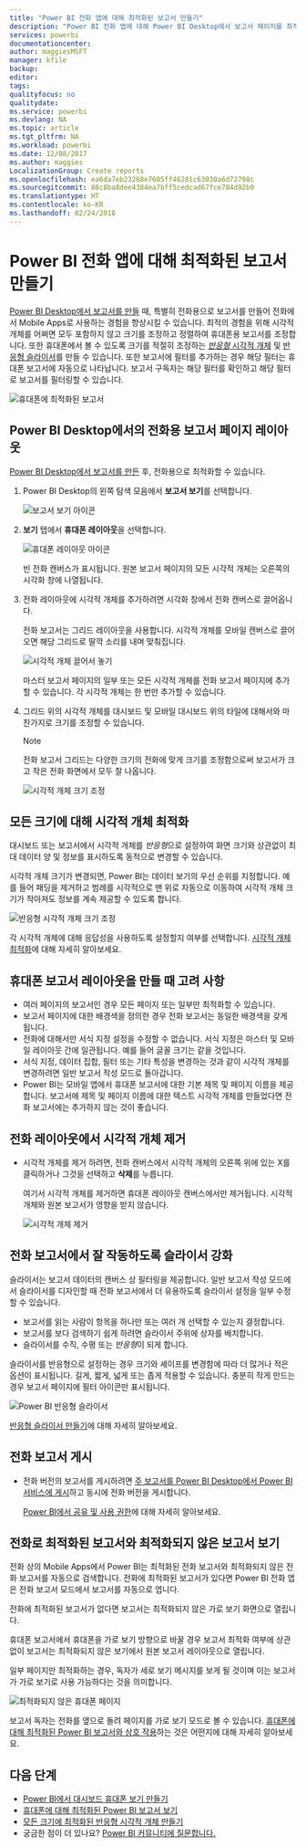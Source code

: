 ```yaml
---
title: "Power BI 전화 앱에 대해 최적화된 보고서 만들기"
description: "Power BI 전화 앱에 대해 Power BI Desktop에서 보고서 페이지를 최적화하는 방법을 알아봅니다."
services: powerbi
documentationcenter: 
author: maggiesMSFT
manager: kfile
backup: 
editor: 
tags: 
qualityfocus: no
qualitydate: 
ms.service: powerbi
ms.devlang: NA
ms.topic: article
ms.tgt_pltfrm: NA
ms.workload: powerbi
ms.date: 12/08/2017
ms.author: maggies
LocalizationGroup: Create reports
ms.openlocfilehash: ea6da7eb23268e7605ff46281c63030a6d72798c
ms.sourcegitcommit: 88c8ba8dee4384ea7bff5cedcad67fce784d92b0
ms.translationtype: HT
ms.contentlocale: ko-KR
ms.lasthandoff: 02/24/2018
---
```

# <a name="create-reports-optimized-for-the-power-bi-phone-apps"></a>Power BI 전화 앱에 대해 최적화된 보고서 만들기
[Power BI Desktop에서 보고서를 만들](desktop-report-view.md) 때, 특별히 전화용으로 보고서를 만들어 전화에서 Mobile Apps로 사용하는 경험을 향상시킬 수 있습니다. 최적의 경험을 위해 시각적 개체를 어쩌면 모두 포함하지 않고 크기를 조정하고 정렬하여 휴대폰용 보고서를 조정합니다. 또한 휴대폰에서 볼 수 있도록 크기를 적절히 조정하는 [*반응형* 시각적 개체](#optimize-a-visual-for-any-size) 및 [반응형 슬라이서](#enhance-slicers-to-to-work-well-in-phone-reports)를 만들 수 있습니다. 또한 보고서에 필터를 추가하는 경우 해당 필터는 휴대폰 보고서에 자동으로 나타납니다. 보고서 구독자는 해당 필터를 확인하고 해당 필터로 보고서를 필터링할 수 있습니다.

![휴대폰에 최적화된 보고서](media/desktop-create-phone-report/07-power-bi-phone-report-portrait.png)

## <a name="lay-out-a-report-page-for-the-phone-in-power-bi-desktop"></a>Power BI Desktop에서의 전화용 보고서 페이지 레이아웃
[Power BI Desktop에서 보고서를 만든](desktop-report-view.md) 후, 전화용으로 최적화할 수 있습니다.

1. Power BI Desktop의 왼쪽 탐색 모음에서 **보고서 보기**를 선택합니다.
   
    ![보고서 보기 아이콘](media/desktop-create-phone-report/pbi_reportviewinpbidesigner_changeview.png)
2. **보기** 탭에서 **휴대폰 레이아웃**을 선택합니다.  
   
    ![휴대폰 레이아웃 아이콘](media/desktop-create-phone-report/power-bi-phone-layout-icon.png)
   
    빈 전화 캔버스가 표시됩니다. 원본 보고서 페이지의 모든 시각적 개체는 오른쪽의 시각화 창에 나열됩니다.
3. 전화 레이아웃에 시각적 개체를 추가하려면 시각화 창에서 전화 캔버스로 끌어옵니다.
   
    전화 보고서는 그리드 레이아웃을 사용합니다. 시각적 개체를 모바일 캔버스로 끌어오면 해당 그리드로 딸깍 소리를 내며 맞춰집니다.
   
    ![시각적 개체 끌어서 놓기](media/desktop-create-phone-report/02_dragging_and_droping_a_vis.gif)
   
    마스터 보고서 페이지의 일부 또는 모든 시각적 개체를 전화 보고서 페이지에 추가할 수 있습니다. 각 시각적 개체는 한 번만 추가할 수 있습니다.
4. 그리드 위의 시각적 개체를 대시보드 및 모바일 대시보드 위의 타일에 대해서와 마찬가지로 크기를 조정할 수 있습니다.
   
   > [!NOTE]
   > 전화 보고서 그리드는 다양한 크기의 전화에 맞게 크기를 조정함으로써 보고서가 크고 작은 전화 화면에서 모두 잘 나옵니다.
   > 
   > 
   
   ![시각적 개체 크기 조정](media/desktop-create-phone-report/03_resizing_a_viz_to_grid.gif)

## <a name="optimize-a-visual-for-any-size"></a>모든 크기에 대해 시각적 개체 최적화
대시보드 또는 보고서에서 시각적 개체를 *반응형*으로 설정하여 화면 크기와 상관없이 최대 데이터 양 및 정보를 표시하도록 동적으로 변경할 수 있습니다. 

시각적 개체 크기가 변경되면, Power BI는 데이터 보기의 우선 순위를 지정합니다. 예를 들어 패딩을 제거하고 범례를 시각적으로 맨 위로 자동으로 이동하여 시각적 개체 크기가 작아져도 정보를 계속 제공할 수 있도록 합니다.

![반응형 시각적 개체 크기 조정](media/desktop-create-phone-report/power-bi-responsive-visual.gif)

각 시각적 개체에 대해 응답성을 사용하도록 설정할지 여부를 선택합니다. [시각적 개체 최적화](desktop-create-responsive-visuals.md)에 대해 자세히 알아보세요.

## <a name="considerations-when-creating-phone-report-layouts"></a>휴대폰 보고서 레이아웃을 만들 때 고려 사항
* 여러 페이지의 보고서인 경우 모든 페이지 또는 일부만 최적화할 수 있습니다. 
* 보고서 페이지에 대한 배경색을 정의한 경우 전화 보고서는 동일한 배경색을 갖게 됩니다.
* 전화에 대해서만 서식 지정 설정을 수정할 수 없습니다. 서식 지정은 마스터 및 모바일 레이아웃 간에 일관됩니다. 예를 들어 글꼴 크기는 같을 것입니다.
* 서식 지정, 데이터 집합, 필터 또는 기타 특성을 변경하는 것과 같이 시각적 개체를 변경하려면 일반 보고서 작성 모드로 돌아갑니다.
* Power BI는 모바일 앱에서 휴대폰 보고서에 대한 기본 제목 및 페이지 이름을 제공합니다. 보고서에 제목 및 페이지 이름에 대한 텍스트 시각적 개체를 만들었다면 전화 보고서에는 추가하지 않는 것이 좋습니다.     

## <a name="remove-a-visual-from-the-phone-layout"></a>전화 레이아웃에서 시각적 개체 제거
* 시각적 개체를 제거 하려면, 전화 캔버스에서 시각적 개체의 오른쪽 위에 있는 X를 클릭하거나 그것을 선택하고 **삭제**를 누릅니다.
  
   여기서 시각적 개체를 제거하면 휴대폰 레이아웃 캔버스에서만 제거됩니다. 시각적 개체와 원본 보고서가 영향을 받지 않습니다.
  
   ![시각적 개체 제거](media/desktop-create-phone-report/05_removing_a_vis.gif)

## <a name="enhance-slicers-to-to-work-well-in-phone-reports"></a>전화 보고서에서 잘 작동하도록 슬라이서 강화
슬라이서는 보고서 데이터의 캔버스 상 필터링을 제공합니다. 일반 보고서 작성 모드에서 슬라이서를 디자인할 때 전화 보고서에서 더 유용하도록 슬라이서 설정을 일부 수정할 수 있습니다.

* 보고서를 읽는 사람이 항목을 하나만 또는 여러 개 선택할 수 있는지 결정합니다.
* 보고서를 보다 검색하기 쉽게 하려면 슬라이서 주위에 상자를 배치합니다.
* 슬라이서를 수직, 수평 또는 *반응형*이 되게 합니다. 

슬라이서를 반응형으로 설정하는 경우 크기와 셰이프를 변경함에 따라 더 많거나 적은 옵션이 표시됩니다. 길게, 짧게, 넓게 또는 좁게 적용할 수 있습니다. 충분히 작게 만드는 경우 보고서 페이지에 필터 아이콘만 표시됩니다. 

![Power BI 반응형 슬라이서](media/desktop-create-phone-report/power-bi-slicer-2-rows.png)

[반응형 슬라이서 만들기](power-bi-slicer-filter-responsive.md)에 대해 자세히 알아보세요.

## <a name="publish-a-phone-report"></a>전화 보고서 게시
* 전화 버전의 보고서를 게시하려면 [주 보고서를 Power BI Desktop에서 Power BI 서비스에 게시](desktop-upload-desktop-files.md)하고 동시에 전화 버전을 게시합니다.
  
    [Power BI에서 공유 및 사용 권한](service-how-to-collaborate-distribute-dashboards-reports.md)에 대해 자세히 알아보세요.

## <a name="view-optimized-and-unoptimized-reports-on-a-phone"></a>전화로 최적화된 보고서와 최적화되지 않은 보고서 보기
전화 상의 Mobile Apps에서 Power BI는 최적화된 전화 보고서와 최적화되지 않은 전화 보고서를 자동으로 검색합니다. 전화에 최적화된 보고서가 있다면 Power BI 전화 앱은 전화 보고서 모드에서 보고서를 자동으로 엽니다.

전화에 최적화된 보고서가 없다면 보고서는 최적화되지 않은 가로 보기 화면으로 열립니다.  

휴대폰 보고서에서 휴대폰을 가로 보기 방향으로 바꿀 경우 보고서 최적화 여부에 상관없이 보고서는 최적화되지 않은 보기에서 원본 보고서 레이아웃으로 열립니다.

일부 페이지만 최적화하는 경우, 독자가 세로 보기 메시지를 보게 될 것이며 이는 보고서가 가로 보기로 사용 가능하다는 것을 의미합니다.

![최적화되지 않은 휴대폰 페이지](media/desktop-create-phone-report/06-power-bi-phone-report-page-not-optimized.png)

보고서 독자는 전화를 옆으로 돌려 페이지를 가로 보기 모드로 볼 수 있습니다. [휴대폰에 대해 최적화된 Power BI 보고서와 상호 작용](mobile-apps-view-phone-report.md)하는 것은 어떤지에 대해 자세히 알아보세요.

## <a name="next-steps"></a>다음 단계
* [Power BI에서 대시보드 휴대폰 보기 만들기](service-create-dashboard-mobile-phone-view.md)
* [휴대폰에 대해 최적화된 Power BI 보고서 보기](mobile-apps-view-phone-report.md)
* [모든 크기에 최적화된 반응형 시각적 개체 만들기](desktop-create-responsive-visuals.md)
* 궁금한 점이 더 있나요? [Power BI 커뮤니티에 질문합니다.](http://community.powerbi.com/)

